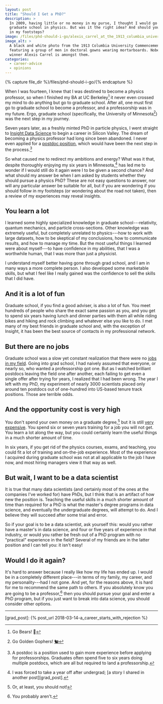 ```yaml
---
layout: post
title: "Should I Get a PhD?"
description: >
  In 2009, having little or no money in my purse, I thought I would go to
  graduate school in physics. But was it the right idea? And should you follow
  in my footsteps?
image: /files/phd-should-i-go/alexis_carrel_at_the_1913_columbia_university_commencement.jpg
image_alt: >
  A black and white photo from the 1913 Columbia University Commencement
  featuring a group of men in doctoral gowns wearing mortarboards. Nobel Prize
  winner Alexis Carrel is amongst them.
categories:
  - career-advice
  - opinions
---
```


{% capture file_dir %}/files/phd-should-i-go/{% endcapture %}

When I was fourteen, I knew that I was destined to become a physics professor,
so when I finished my BA at UC Berkeley[^1] it never even crossed my mind to
do anything but go to graduate school. After all, one must first go to
graduate school to become a professor, and a professorship was in my future.
Ergo, graduate school (specifically, the University of Minnesota[^2]) was the
next step in my journey.

Seven years later, as a freshly minted PhD in particle physics, I went
straight to [Insight Data Science][insight] to begin a career in Silicon
Valley. The dream of becoming a physics professor had long since been
abandoned. I never even applied for a [postdoc position][postdoc], which would
have been the next step in the process.[^3]

[insight]: https://www.insightdatascience.com
[postdoc]: https://en.wikipedia.org/wiki/Postdoctoral_researcher

So what caused me to redirect my ambitions and energy? What was it that,
despite thoroughly enjoying my six years in Minnesota,[^4] has led me to
wonder if I would still do it again were I to be given a second chance? And
what should my answer be when I am asked by students whether they should
pursue a physics PhD? These are not easy questions to answer, nor will any
particular answer be suitable for all, but if you are wondering if you should
follow in my footsteps (or wondering about the road not taken), then a review
of my experiences may reveal insights.

## You learn a lot

I learned some highly specialized knowledge in graduate school---relativity,
quantum mechanics, and particle cross-sections. Other knowledge was extremely
useful, but completely unrelated to physics---how to work with large datasets,
how to be skeptical of my conclusions, how to communicate results, and how to
manage my time. But the most useful things I learned were about myself---to
have confidence in my abilities, that I was a worthwhile human, that I was
more than just a physicist.

I understand myself better having gone through grad school, and I am in many
ways a more complete person. I also developed some marketable skills, but what
I feel like I really gained was the confidence to sell the skills that I did
have.

## And it is a lot of fun

Graduate school, if you find a good adviser, is also a lot of fun. You meet
hundreds of people who share the exact same passion as you, and you get to
spend six years having lunch and dinner parties with them all while riding
bikes and hiking and rock climbing and whatever else you like to do. I met
many of my best friends in graduate school and, with the exception of Insight,
it has been the best source of contacts in my professional network.

## But there are no jobs

Graduate school was a slow yet constant realization that there were no [jobs
in my field][nature]. Going into grad school, I had naively assumed that
everyone, or nearly so, who wanted a professorship got one.
But as I watched brilliant postdocs leaving the field one after another, each
failing to get even a single offer after trying for years, I realized that I
had been wrong. The year I left with my PhD, my experiment of nearly 3000
scientists placed only around ten postdocs out of one-hundred into US-based
tenure track positions. Those are terrible odds.

[nature]: https://www.nature.com/news/many-junior-scientists-need-to-take-a-hard-look-at-their-job-prospects-1.22879

## And the opportunity cost is very high

You don't spend your own money on a graduate degree,[^5] but it is still [very
expensive][op_cost]. You spend six or seven years training for a job you will
not get. You learn a lot along the way, but you could certainly learn the
useful things in a much shorter amount of time.

[op_cost]: https://en.wikipedia.org/wiki/Opportunity_cost

In six years, if you get rid of the physics courses, exams, and teaching, you
could fit a lot of training and on-the-job experience. Most of the experience
I acquired during graduate school was not at all applicable to the job I have
now, and most hiring managers view it that way as well.

## But wait, I want to be a data scientist

It is true that many data scientists (and certainly most of the ones at the
companies I've worked for) have PhDs, but I think that is an artifact of how
new the position is. Teaching the useful skills in a much shorter amount of
time than required for a PhD is what the master's degree programs in data
science, and eventually the undergraduate degrees, will attempt to do. And I
believe they will succeed after some trial and error.

So if your goal is to be a data scientist, ask yourself this: would you rather
have a master's in data science, and four or five years of experience in that
industry, or would you rather be fresh out of a PhD program with no
"practical" experience in the field? Several of my friends are in the latter
position and I can tell you: it isn't easy!

## Would I do it again?

It's hard to answer because I really like how my life has ended up. I would be
in a completely different place---in terms of my family, my career, and my
personality---had I not gone. And yet, for the reasons above, it is hard for
me to recommend the same path to others. If you absolutely know you are going
to be a professor,[^6] then you should pursue your goal and enter a PhD
program, but if you just want to break into data science, you should consider
other options.

---

[^1]: Go Bears! 🐻
[^2]: Go Golden Gophers! [🐿️](https://twitter.com/goldythegopher/status/657228811751264256)
[^3]: A postdoc is a position used to gain more experience before applying for professorships. Graduates often spend five to six years doing multiple postdocs, which are all but required to land a professorship.
[^4]: I was forced to take a year off after undergrad; [a story I shared in another post][grad_post].
[^5]: Or, at least, you should not!
[^6]: You probably aren't.

[grad_post]: {% post_url 2018-03-14-a_career_starts_with_rejection %}
